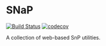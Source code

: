 # SNaP

[![Build Status](https://travis-ci.org/JAnderson419/SNaP.svg?branch=master)](https://travis-ci.org/JAnderson419/SNaP)
[![codecov](https://codecov.io/gh/JAnderson419/SNaP/branch/master/graph/badge.svg)](https://codecov.io/gh/JAnderson419/SNaP)

A collection of web-based SnP utilities.
